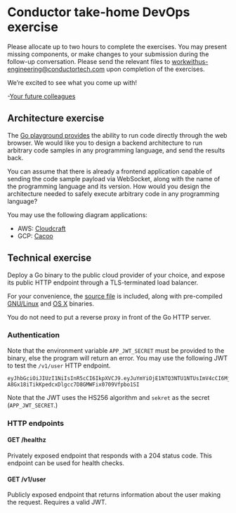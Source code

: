 # Conductor take-home DevOps exercise

Please allocate up to two hours to complete the exercises. You may present missing components, or make changes to your submission during the follow-up conversation. Please send the relevant files to <workwithus-engineering@conductortech.com> upon completion of the exercises.

We’re excited to see what you come up with!

-[Your future colleagues](https://www.conductortech.com/about-us)

## Architecture exercise

The [Go playground provides](https://play.golang.org) the ability to run code directly through the web browser. We would like you to design a backend architecture to run arbitrary code samples in any programming language, and send the results back.

You can assume that there is already a frontend application capable of sending the code sample payload via WebSocket, along with the name of the programming language and its version. How would you design the architecture needed to safely execute arbitrary code in any programming language?

You may use the following diagram applications:
- AWS: [Cloudcraft](https://cloudcraft.co)
- GCP: [Cacoo](https://cacoo.com/templates/gcp-diagram-software)

## Technical exercise

Deploy a Go binary to the public cloud provider of your choice, and expose its public HTTP endpoint through a TLS-terminated load balancer.

For your convenience, the [source file](https://github.com/AtomicConductor/takehome-devops-exercise/blob/master/main.go) is included, along with pre-compiled [GNU/Linux](https://github.com/AtomicConductor/takehome-devops-exercise/blob/master/server-linux) and [OS X](https://github.com/AtomicConductor/takehome-devops-exercise/blob/master/server-darwin) binaries.

You do not need to put a reverse proxy in front of the Go HTTP server.

### Authentication

Note that the environment variable `APP_JWT_SECRET` must be provided to the binary, else the program will return an error. You may use the following JWT to test the `/v1/user` HTTP endpoint.
```
eyJhbGciOiJIUzI1NiIsInR5cCI6IkpXVCJ9.eyJuYmYiOjE1NTQ3NTU1NTUsImV4cCI6MjU1NDc1NTUwMCwiaWF0IjoxNTU0NzU1NTAwLCJqdGkiOiI5ZmRmMGE2Ni00YzllLTRlOTktODc4MC05YjdlOTNlMjFlMjciLCJ1c2VyX2lkIjoiMTA1YjM1MTgtNjQ2ZC00NjNlLWFkZGEtZDJiOTM5YzJkMDZkIiwidXNlcl9mdWxsX25hbWUiOiJCZXJ0cmFtIEdpbGZveWxlIiwidXNlcl9lbWFpbCI6Im51bGxAcGllZHBpcGVyLmNvbSJ9.-A8Gx18iTikKpedcxDlgcc7D8GMWFix0709Vfpbo1SI
```
Note that the JWT uses the HS256 algorithm and `sekret` as the secret (`APP_JWT_SECRET`.)

### HTTP endpoints

#### GET /healthz
Privately exposed endpoint that responds with a 204 status code. This endpoint can be used for health checks.

#### GET /v1/user
Publicly exposed endpoint that returns information about the user making the request. Requires a valid JWT.
